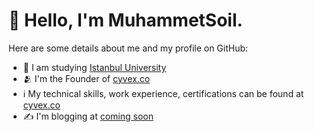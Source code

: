 <h1>👋 Hello, I'm MuhammetSoil.</h1>

<!-- <p align="center">
  <img align="left" src ="https://github-readme-stats.vercel.app/api/pin/?username=aveek-saha&repo=ytdx">
  <img align="right" src ="https://github-readme-stats.vercel.app/api/pin/?username=aveek-saha&repo=pixel-weather">
</p> -->


<!--
**Aveek-Saha/aveek-saha** is a ✨ _special_ ✨ repository because its `README.md` (this file) appears on your GitHub profile.

Here are some ideas to get you started:

- 🔭 I’m currently working on ...
- 🌱 I’m currently learning ...
- 👯 I’m looking to collaborate on ...
- 🤔 I’m looking for help with ...
- 💬 Ask me about ...
- 📫 How to reach me: ...
- 😄 Pronouns: ...
- ⚡ Fun fact: ...
-->


Here are some details about me and my profile on GitHub:

- 💼 I am studying [Istanbul University]((https://www.istanbul.edu.tr/tr/_))
- 🫂 I'm the Founder of [cyvex.co](cyvex.co)
- ℹ️ My technical skills, work experience, certifications can be found at [cyvex.co](#)
- ✍️ I'm blogging at [coming soon](#)

<br />
<br />
<p>
  <a href="http://www.github.com/muhammetsoilhttps://github-readme-stats.vercel.app/api?username=muhammetsoiltrue&hide=&count_private=true&title_color=0891b2&text_color=ffffff&icon_color=0891b2&bg_color=1c1917&hide_border=true&show_icons=true" alt="eserozvataf's GitHub stats" /></a>
